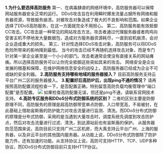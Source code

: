 **1.为什么要选择高防服务**
第一、在病毒肆虐的网络环境中，高防服务器可以保障网站服务器安全正常的运行。
DDoS攻击旨在利用瞬时爆发流量占据所有网络和服务器资源，导致服务崩溃。对被攻击对象造成了极大的不良影响和范围。如果企业选择了DDoS高防服务，在这一方面就完全不用担心。
第二、高防服务能有效抵御CC攻击。CC攻击是一种常见的网站攻击方法，攻击者通过代理服务器或者肉鸡向受害主机不停地发大量数据包，造成对方服务器资源耗尽，一直到宕机崩溃，会对企业造成重大的损失。
第三、针对性选择DDoS攻击对象，高防服务可以将DDoS危险所带来的影响降到最低。
当今的攻击已经不再随机选择攻击对象，而是专门针对某一家企业甚至是一个小小的部门。攻击者通常会使没有直接关系的网站瘫痪。所以选择高防服务可以让你完全抵御这些突如其来的攻击。
网络安全是企业发展的根基和保障，在维护网络信息安全的战役上，高防服务器已经成为企业不可或缺的安全利器。
**2.高防服务支持哪些地域的服务器接入？**
目前高防服务支持云平台广州二区的服务器接入。
**3.配置好后高防IP后，出现ping不通的情况？**
请再按照高防配置流程检查一下，是否配置正确，特别留意高防负载均衡管理中“端口配置”是否配置。
![](https://mccdn.qcloud.com/img56c588733c1f1.png)
如果检查高防配置无误，但还是ping不通，请联系官网技术支持。
**4.高防专区服务和DDoS分布式防御系统的区别？**
二者的区别主要是防御原理不同，高防服务的原理是超高防御带宽单点防御，入口带宽高，不易被封，在此基础上借助宙斯盾的防护能力对攻击流量进行监测、清洗。而DDoS分布式防御的原理是分布式防御，采用的是当遇到大量攻击时，调度系统先调度到攻击防护点，然后对攻击流量进行过滤、清洗，到达源站前也有宙斯盾的保护。
从服务器防范范围来说，高防目前只支持广州二区机房，而大禹支持云平台广州、上海的服务器，以及非云平台的其他国内服务器。从功能上说，DDoS分布式防御除了防护能力外，还有加速的功能。从支持协议上说，高防可支持HTTP、TCP、UDP多种协议，而DDoS分布式防御目前只支持HTTP协议。
